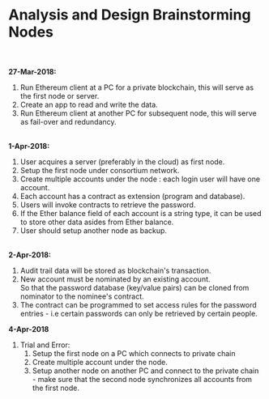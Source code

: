 <h1>Analysis and Design Brainstorming Nodes</h1>
<bR><br>
<b>27-Mar-2018:</b>
<ol>
<li>Run Ethereum client at a PC for a private blockchain, this will serve as the first node or server.</li>
<li>Create an app to read and write the data.</li>
<li>Run Ethereum client at another PC for subsequent node, this will serve as fail-over and redundancy.</li>
</ol><Br>
<b>1-Apr-2018:</b>
<Br>
<ol>
<li>User acquires a server (preferably in the cloud) as first node.</li>
<li>Setup the first node under consortium network.</li>
<li>Create multiple accounts under the node : each login user will have one account.</li>
<li>Each account has a contract as extension (program and database).</li>
<li>Users will invoke contracts to retrieve the password.</li>
<li>If the Ether balance field of each account is a string type, it can be used to store other data asides from Ether balance.</li>
<li>User should setup another node as backup.</li>
</ol><Br>
<b>2-Apr-2018:</b>
<Br><ol>
<li>Audit trail data will be stored as blockchain's transaction.</li>
<li>New account must be nominated by an existing account.<br>
So that the password database (key/value pairs) can be cloned from nominator to the nominee's contract.
</li>
<li>The contract can be programmed to set access rules for the password entries - i.e certain passwords can only be retrieved by certain people.
</ol>
<b>4-Apr-2018</b>
<ol>
<li>Trial and Error:
  <ol>
<li>Setup the first node on a PC which connects to private chain
<li>Create multiple account under the node.
<li>Setup another node on another PC and connect to the private chain - make sure that the second node synchronizes all accounts from the first node. 
  </ol>
</li>
</ol>  
 
